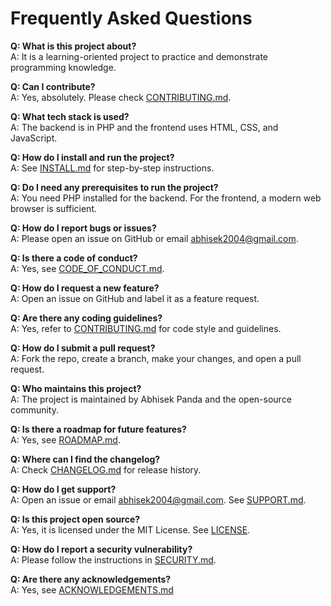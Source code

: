# Frequently Asked Questions

**Q: What is this project about?**  
A: It is a learning-oriented project to practice and demonstrate programming knowledge.

**Q: Can I contribute?**  
A: Yes, absolutely. Please check [CONTRIBUTING.md](CONTRIBUTING.md).

**Q: What tech stack is used?**  
A: The backend is in PHP and the frontend uses HTML, CSS, and JavaScript.

**Q: How do I install and run the project?**  
A: See [INSTALL.md](INSTALL.md) for step-by-step instructions.

**Q: Do I need any prerequisites to run the project?**  
A: You need PHP installed for the backend. For the frontend, a modern web browser is sufficient.

**Q: How do I report bugs or issues?**  
A: Please open an issue on GitHub or email abhisek2004@gmail.com.

**Q: Is there a code of conduct?**  
A: Yes, see [CODE_OF_CONDUCT.md](CODE_OF_CONDUCT.md).

**Q: How do I request a new feature?**  
A: Open an issue on GitHub and label it as a feature request.

**Q: Are there any coding guidelines?**  
A: Yes, refer to [CONTRIBUTING.md](CONTRIBUTING.md) for code style and guidelines.

**Q: How do I submit a pull request?**  
A: Fork the repo, create a branch, make your changes, and open a pull request.

**Q: Who maintains this project?**  
A: The project is maintained by Abhisek Panda and the open-source community.

**Q: Is there a roadmap for future features?**  
A: Yes, see [ROADMAP.md](ROADMAP.md).

**Q: Where can I find the changelog?**  
A: Check [CHANGELOG.md](CHANGELOG.md) for release history.

**Q: How do I get support?**  
A: Open an issue or email abhisek2004@gmail.com. See [SUPPORT.md](SUPPORT.md).

**Q: Is this project open source?**  
A: Yes, it is licensed under the MIT License. See [LICENSE](LICENSE).

**Q: How do I report a security vulnerability?**  
A: Please follow the instructions in [SECURITY.md](SECURITY.md).

**Q: Are there any acknowledgements?**  
A: Yes, see [ACKNOWLEDGEMENTS.md](ACKNOWLEDGEMENTS.md)
